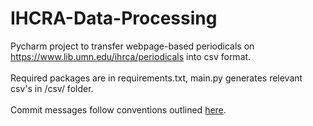 # IHCRA-Data-Processing

Pycharm project to transfer webpage-based periodicals on https://www.lib.umn.edu/ihrca/periodicals into csv format.
<br><br>
Required packages are in requirements.txt, main.py generates relevant csv's in /csv/ folder.
<br><br>
Commit messages follow conventions outlined [here](https://www.conventionalcommits.org/en/v1.0.0/).